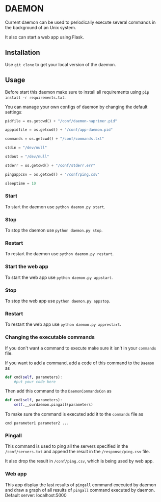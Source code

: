 # DAEMON

Current daemon can be used to periodically execute several commands in the background of an Unix system.

It also can start a web app using Flask.

## Installation

Use `git clone` to get your local version of the daemon.

## Usage

Before start this daemon make sure to install all requirements using `pip install -r requirements.txt`.

You can manage your own configs of daemon by changing the default settings:
```python
pidfile = os.getcwd() + "/conf/daemon-naprimer.pid"

apppidfile = os.getcwd() + "/conf/app-daemon.pid"

commands = os.getcwd() + "/conf/commands.txt"

stdin = "/dev/null"

stdout = "/dev/null"

stderr = os.getcwd() + "/conf/stderr.err"

pingappcsv = os.getcwd() + "/conf/ping.csv"

sleeptime = 10
```

### Start

To start the daemon use `python daemon.py start`.

### Stop

To stop the daemon use `python daemon.py stop`.

### Restart

To restart the daemon use `python daemon.py restart`.

### Start the web app

To start the web app use `python daemon.py appstart`.

### Stop

To stop the web app use `python daemon.py appstop`.

### Restart

To restart the web app use `python daemon.py apprestart`.

### Changing the executable commands

If you don't want a command to execute make sure it isn't in your `commands` file.

If you want to add a command, add a code of this command to the `Daemon` as

```python
def cmd(self, parameters):
	#put your code here
```

Then add this command to the `DaemonCommandsCon` as

```python
def cmd(self, parameters):
	self.__ourdaemon.pingall(parameters)
```

To make sure the command is executed add it to the `commands` file as

```
cmd parameter1 parameter2 ...
```

### Pingall

This command is used to ping all the servers specified in the `/conf/servers.txt` and append the result in the `/response/ping.csv` file.

It also drop the result in `/conf/ping.csv`, which is being used by web app.

### Web app

This app display the last results of `pingall` command executed by daemon and draw a graph of all results of `pingall` command executed by daemon.
Default server: localhost:5000
